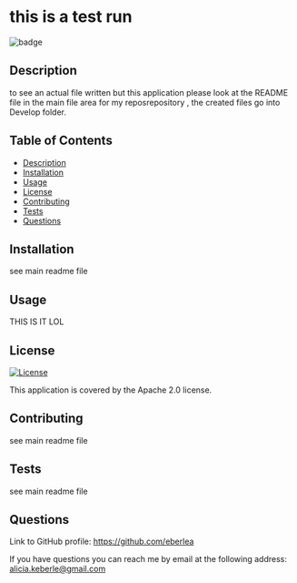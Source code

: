 
  # this is a test run
  
  ![badge](https://img.shields.io/badge/License-Apache_2.0-blue.svg)
  

  ## Description
  to see an actual file written but this application please look at the README file in the main file area for my reposrepository , the created files go into Develop folder.

  ## Table of Contents
   - [Description](#Description)
   - [Installation](#Installation)
   - [Usage](#Usage)
   - [License](#License)
   - [Contributing](#Contributers)
   - [Tests](#Tests)
   - [Questions](#Questions)

  ## Installation
  see main readme file

  ## Usage
  THIS IS IT LOL

  ## License 
  
  [![License](https://img.shields.io/badge/License-Apache_2.0-blue.svg)](https://opensource.org/licenses/https://opensource.org/licenses/Apache-2.0)

  This application is covered by the Apache 2.0 license.
  
  ## Contributing
  see main readme file

  ## Tests
  see main readme file

  ## Questions
  Link to GitHub profile: https://github.com/eberlea
  
  If you have questions you can reach me by email at the following address: alicia.keberle@gmail.com
  